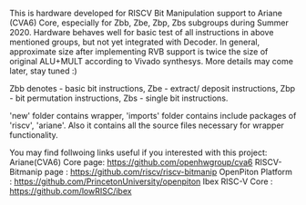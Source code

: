 This is hardware developed for RISCV Bit Manipulation support to Ariane (CVA6) Core, especially for Zbb, Zbe, Zbp, Zbs subgroups during Summer 2020.
Hardware behaves well for basic test of all instructions in above mentioned groups, but not yet integrated with Decoder. In general, approximate size after implementing RVB support is twice the size of original ALU+MULT according to Vivado synthesys. More details may come later, stay tuned :)

Zbb denotes - basic bit instructions, Zbe - extract/ deposit instructions, Zbp - bit permutation instructions, Zbs - single bit instructions.  

'new' folder contains wrapper, 'imports' folder contains include packages of 'riscv', 'ariane'. Also it contains all the source files necessary for wrapper functionality.  

You may find follwoing links useful if you interested with this project:
Ariane(CVA6) Core page: https://github.com/openhwgroup/cva6
RISCV-Bitmanip page   : https://github.com/riscv/riscv-bitmanip
OpenPiton Platform    : https://github.com/PrincetonUniversity/openpiton
Ibex RISC-V Core      : https://github.com/lowRISC/ibex

